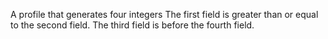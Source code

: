 A profile that generates four integers
The first field is greater than or equal to the second field.
The third field is before the fourth field.
